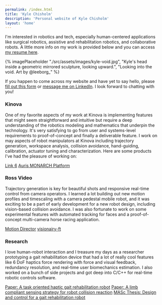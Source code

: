 ```yaml
---
permalink: /index.html
title: 'Kyle Chisholm'
description: 'Personal website of Kyle Chisholm'
layout: 'home'
---
```


I'm interested in robotics and tech, especially human-centered applications like surgical robotics, assistive and rehabilitation robotics, and collaborative robots. A little more info on my work is provided below and you can access [my resume here](./assets/pdf/kyle_chisholm_cv.pdf).

{% imagePlaceholder "./src/assets/images/kyle-void.jpg", "Kyle's head inside a geometric mirrored sculpture, looking upward.", "Looking into the void. Art by @leeborg_" %}

If you happen to come across my website and have yet to say hello, please [fill out this form](https://tally.so/r/wo9jrN) or [message me on LinkedIn](https://www.linkedin.com/in/chisholmkyle). I look forward to chatting with you!

### Kinova

One of my favorite aspects of my work at Kinova is implementing features that might seem straightforward and intuitive but require a deep understanding of the robotics modeling and mathematics that underpin the technology. It's very satisfying to go from user and systems-level requirements to proof-of-concept and finally a deliverable feature. I work on may aspects of robot manipulators at Kinova including trajectory generation, workspace analysis, collision avoidance, hand-guiding, calibration, actuator tuning and characterization. Here are some products I've had the pleasure of working on:

[Link 6](https://www.kinovarobotics.com/product/link-6-cobot)
[Auris MONARCH Platform](https://www.therobotreport.com/kinova-signs-5-year-extension-support-auris-health/)

### Ross Video

Trajectory generation is key for beautiful shots and responsive real-time control from camera operators. I learned a lot building out new motion profiles and timescaling with a camera pedestal mobile robot, and it was exciting to be a part of early development for a new robot design, including vision-based collision avoidance. I was also fortunate to work on some experimental features with automated tracking for faces and a proof-of-concept multi-camera horse racing application.

[Motion Director](https://www.rossvideo.com/cameras-and-robotic-systems/robotic-systems/studio-robotic-camera-systems/motiondirector/)
[visionairy-ft](https://www.rossvideo.com/cameras-and-robotic-systems/studio-robotic-control/visionairy-ft/)

### Research

I love human-robot interaction and I treasure my days as a researcher prototyping a gait rehabilitation device that had a lot of really cool features like 6 DoF haptics force rendering with force and visual feedback, redundancy resolution, and real-time user biomechanics estimation. I also worked on a bunch of side projects and got deep into C/C++ for real-time robotic controls software.

[Paper: A task oriented haptic gait rehabilitation robot](./assets/pdf/chisholm2014.pdf)
[Paper: A limb compliant sensing strategy for robot collision reaction](./assets/pdf/miyata2016.pdf)
[MASc Thesis: Design and control for a gait rehabilitation robot](https://repository.library.carleton.ca/concern/etds/gq67jr80r)
